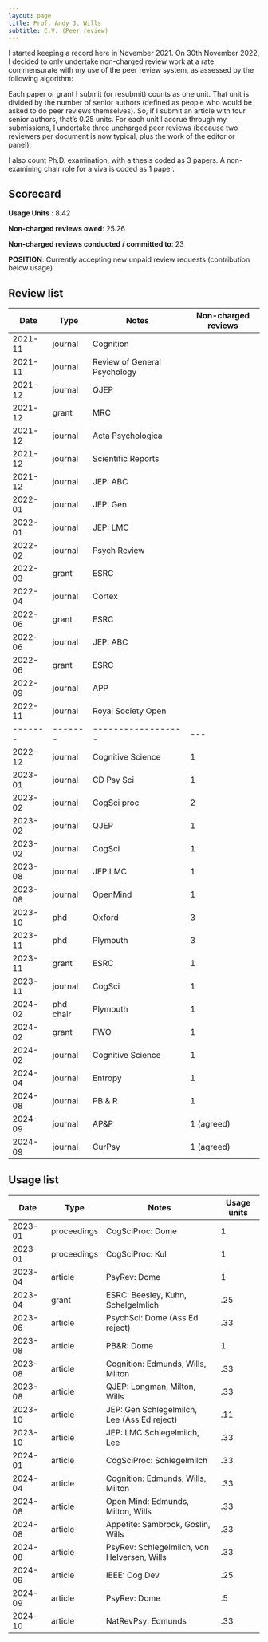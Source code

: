 ```yaml
---
layout: page
title: Prof. Andy J. Wills
subtitle: C.V. (Peer review)
---
```


I started keeping a record here in November 2021. On 30th November 2022, I decided to only undertake non-charged review work at a rate commensurate with my use of the peer review system, as assessed by the following algorithm:

Each paper or grant I submit (or resubmit) counts as one unit. That unit is divided by the number of senior authors (defined as people who would be asked to do peer reviews themselves). So, if I submit an article with four senior authors, that’s 0.25 units. For each unit I accrue through my submissions, I undertake three uncharged peer reviews (because two reviewers per document is now typical, plus the work of the editor or panel).

I also count Ph.D. examination, with a thesis coded as 3 papers. A non-examining chair role for a viva is coded as 1 paper.

## Scorecard

**Usage Units** : 8.42

**Non-charged reviews owed**: 25.26

**Non-charged reviews conducted / committed to**: 23

**POSITION**: Currently accepting new unpaid review requests (contribution below usage).

## Review list

| Date | Type | Notes | Non-charged reviews |
| ---- | ---- | ----- | ------------------- |
| 2021-11 | journal | Cognition |   |
| 2021-11 | journal | Review of General Psychology |   |
| 2021-12 | journal | QJEP |   |
| 2021-12 | grant   | MRC |   |
| 2021-12 | journal | Acta Psychologica |   |
| 2021-12 | journal | Scientific Reports |   |
| 2021-12 | journal | JEP: ABC |   |
| 2022-01 | journal | JEP: Gen |   |
| 2022-01 | journal | JEP: LMC |   |
| 2022-02 | journal | Psych Review |   |
| 2022-03 | grant   | ESRC |   |
| 2022-04 | journal | Cortex |   |
| 2022-06 | grant   | ESRC |   |
| 2022-06 | journal | JEP: ABC |   |
| 2022-06 | grant   | ESRC |   |
| 2022-09 | journal | APP |   |
| 2022-11 | journal | Royal Society Open |   |
| ------- | ------- | ------------------ | --- |
| 2022-12 | journal | Cognitive Science | 1 |
| 2023-01 | journal | CD Psy Sci | 1 |
| 2023-02 | journal | CogSci proc | 2 |
| 2023-02 | journal | QJEP | 1 |
| 2023-02 | journal | CogSci | 1 |
| 2023-08 | journal | JEP:LMC | 1 |
| 2023-08 | journal | OpenMind | 1 |
| 2023-10 | phd     | Oxford | 3 |
| 2023-11 | phd     | Plymouth | 3 |
| 2023-11 | grant   | ESRC | 1 |
| 2023-11 | journal | CogSci | 1 |
| 2024-02 | phd chair | Plymouth | 1 |
| 2024-02 | grant | FWO | 1 |
| 2024-02 | journal | Cognitive Science | 1 |
| 2024-04 | journal | Entropy | 1 |
| 2024-08 | journal | PB & R | 1 |
| 2024-09 | journal | AP&P | 1 (agreed) |
| 2024-09 | journal | CurPsy | 1 (agreed) |


## Usage list

| Date    | Type        | Notes            | Usage units |
| ------- | ----------- | ---------------- | ----------- |
| 2023-01 | proceedings | CogSciProc: Dome | 1           |
| 2023-01 | proceedings | CogSciProc: Kul  | 1           |
| 2023-04 | article     | PsyRev: Dome     | 1           |
| 2023-04 | grant       | ESRC: Beesley, Kuhn, Schelgelmlich | .25 |
| 2023-06 | article     | PsychSci: Dome (Ass Ed reject)  | .33           | 
| 2023-08 | article     | PB&R: Dome       | 1           |
| 2023-08 | article     | Cognition: Edmunds, Wills, Milton | .33 |
| 2023-08 | article     | QJEP: Longman, Milton, Wills | .33 |
| 2023-10 | article     | JEP: Gen Schlegelmilch, Lee (Ass Ed reject) | .11 |
| 2023-10 | article     | JEP: LMC Schlegelmilch, Lee | .33 |
| 2024-01 | article     | CogSciProc: Schlegelmilch | .33 |
| 2024-04 | article     | Cognition: Edmunds, Wills, Milton | .33 |
| 2024-08 | article     | Open Mind: Edmunds, Milton, Wills | .33 |
| 2024-08 | article     | Appetite: Sambrook, Goslin, Wills | .33 |
| 2024-08 | article     | PsyRev: Schlegelmilch, von Helversen, Wills | .33 |
| 2024-09 | article     | IEEE: Cog Dev | .25 |
| 2024-09 | article     | PsyRev: Dome     | .5           |
| 2024-10 | article     | NatRevPsy: Edmunds | .33 |
